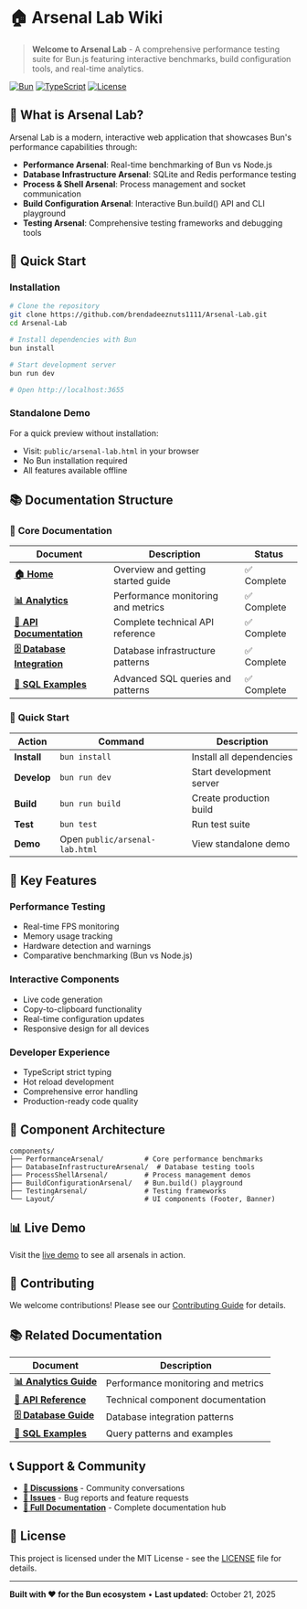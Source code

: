 # 🏠 Arsenal Lab Wiki

> **Welcome to Arsenal Lab** - A comprehensive performance testing suite for Bun.js featuring interactive benchmarks, build configuration tools, and real-time analytics.

[![Bun](https://img.shields.io/badge/Bun-1.3+-FBF0DF?style=flat&logo=bun)](https://bun.sh)
[![TypeScript](https://img.shields.io/badge/TypeScript-5.0+-3178C6?style=flat&logo=typescript)](https://www.typescriptlang.org/)
[![License](https://img.shields.io/badge/License-MIT-yellow.svg?style=flat)](https://opensource.org/licenses/MIT)

## 🎯 What is Arsenal Lab?

Arsenal Lab is a modern, interactive web application that showcases Bun's performance capabilities through:

- **Performance Arsenal**: Real-time benchmarking of Bun vs Node.js
- **Database Infrastructure Arsenal**: SQLite and Redis performance testing
- **Process & Shell Arsenal**: Process management and socket communication
- **Build Configuration Arsenal**: Interactive Bun.build() API and CLI playground
- **Testing Arsenal**: Comprehensive testing frameworks and debugging tools

## 🚀 Quick Start

### Installation

```bash
# Clone the repository
git clone https://github.com/brendadeeznuts1111/Arsenal-Lab.git
cd Arsenal-Lab

# Install dependencies with Bun
bun install

# Start development server
bun run dev

# Open http://localhost:3655
```

### Standalone Demo

For a quick preview without installation:
- Visit: `public/arsenal-lab.html` in your browser
- No Bun installation required
- All features available offline

## 📚 Documentation Structure

### 📖 **Core Documentation**
| Document | Description | Status |
|----------|-------------|--------|
| **[🏠 Home](Home.md)** | Overview and getting started guide | ✅ Complete |
| **[📊 Analytics](Analytics.md)** | Performance monitoring and metrics | ✅ Complete |
| **[🔧 API Documentation](API-Documentation.md)** | Complete technical API reference | ✅ Complete |
| **[🗄️ Database Integration](S3-Integration.md)** | Database infrastructure patterns | ✅ Complete |
| **[📝 SQL Examples](SQL-Examples.md)** | Advanced SQL queries and patterns | ✅ Complete |

### 🚀 **Quick Start**
| Action | Command | Description |
|--------|---------|-------------|
| **Install** | `bun install` | Install all dependencies |
| **Develop** | `bun run dev` | Start development server |
| **Build** | `bun run build` | Create production build |
| **Test** | `bun test` | Run test suite |
| **Demo** | Open `public/arsenal-lab.html` | View standalone demo |

## 🔧 Key Features

### Performance Testing
- Real-time FPS monitoring
- Memory usage tracking
- Hardware detection and warnings
- Comparative benchmarking (Bun vs Node.js)

### Interactive Components
- Live code generation
- Copy-to-clipboard functionality
- Real-time configuration updates
- Responsive design for all devices

### Developer Experience
- TypeScript strict typing
- Hot reload development
- Comprehensive error handling
- Production-ready code quality

## 🎨 Component Architecture

```
components/
├── PerformanceArsenal/          # Core performance benchmarks
├── DatabaseInfrastructureArsenal/  # Database testing tools
├── ProcessShellArsenal/         # Process management demos
├── BuildConfigurationArsenal/   # Bun.build() playground
├── TestingArsenal/              # Testing frameworks
└── Layout/                      # UI components (Footer, Banner)
```

## 📊 Live Demo

Visit the [live demo](https://brendadeeznuts1111.github.io/Arsenal-Lab/) to see all arsenals in action.

## 🤝 Contributing

We welcome contributions! Please see our [Contributing Guide](../CONTRIBUTING.md) for details.

## 📚 Related Documentation

| Document | Description |
|----------|-------------|
| **[📊 Analytics Guide](Analytics.md)** | Performance monitoring and metrics |
| **[🔧 API Reference](API-Documentation.md)** | Technical component documentation |
| **[🗄️ Database Guide](S3-Integration.md)** | Database integration patterns |
| **[📝 SQL Examples](SQL-Examples.md)** | Query patterns and examples |

## 📞 Support & Community

- **[💬 Discussions](https://github.com/brendadeeznuts1111/Arsenal-Lab/discussions)** - Community conversations
- **[🐛 Issues](https://github.com/brendadeeznuts1111/Arsenal-Lab/issues)** - Bug reports and feature requests
- **[📖 Full Documentation](../README.md)** - Complete documentation hub

## 📄 License

This project is licensed under the MIT License - see the [LICENSE](../LICENSE) file for details.

---

**Built with ❤️ for the Bun ecosystem** • **Last updated:** October 21, 2025
